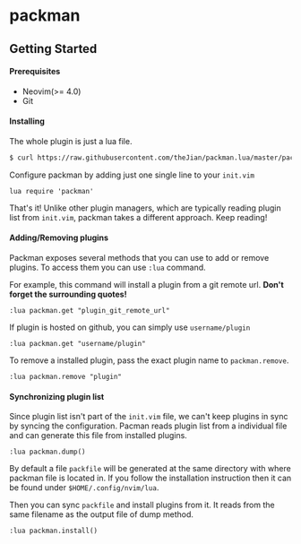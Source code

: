 # packman


## Getting Started

#### Prerequisites

- Neovim(>= 4.0)
- Git

#### Installing

The whole plugin is just a lua file.
```sh
$ curl https://raw.githubusercontent.com/theJian/packman.lua/master/packman.lua -o $HOME/.config/nvim/lua/packman.lua
```

Configure packman by adding just one single line to your `init.vim`
```VimL
lua require 'packman'
```

That's it! Unlike other plugin managers, which are typically reading plugin list from `init.vim`, packman takes a different approach. Keep reading!

#### Adding/Removing plugins

Packman exposes several methods that you can use to add or remove plugins. To access them you can use `:lua` command.

For example, this command will install a plugin from a git remote url. **Don't forget the surrounding quotes!**
```
:lua packman.get "plugin_git_remote_url"
```

If plugin is hosted on github, you can simply use `username/plugin`

```
:lua packman.get "username/plugin"
```

To remove a installed plugin, pass the exact plugin name to `packman.remove`.

```
:lua packman.remove "plugin"
```

#### Synchronizing plugin list

Since plugin list isn't part of the `init.vim` file, we can't keep plugins in sync by syncing the configuration. Pacman reads plugin list from a individual file and can generate this file from installed plugins.

```
:lua packman.dump()
```

By default a file `packfile` will be generated at the same directory with where packman file is located in. If you follow the installation instruction then it can be found under `$HOME/.config/nvim/lua`.

Then you can sync `packfile` and install plugins from it. It reads from the same filename as the output file of dump method.
```
:lua packman.install()
```
